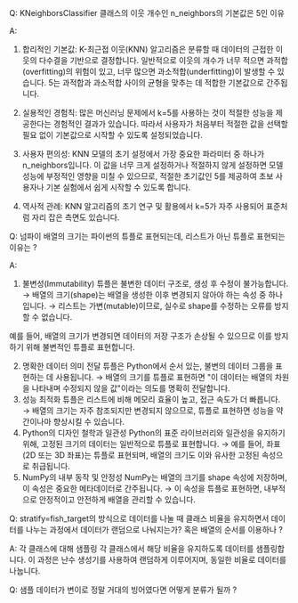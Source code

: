 Q: KNeighborsClassifier 클래스의 이웃 개수인 n_neighbors의 기본값은 5인 이유

A:

1. 합리적인 기본값: K-최근접 이웃(KNN) 알고리즘은 분류할 때 데이터의 근접한 이웃의 다수결을 기반으로 결정합니다. 일반적으로 이웃의 개수가 너무 적으면 과적합(overfitting)의 위험이 있고, 너무 많으면 과소적합(underfitting)이 발생할 수 있습니다. 5는 과적합과 과소적합 사이의 균형을 맞추는 데 적합한 기본값으로 간주됩니다.

2. 실용적인 경험칙: 많은 머신러닝 문제에서 k=5를 사용하는 것이 적절한 성능을 제공한다는 경험적인 결과가 있습니다. 따라서 사용자가 처음부터 적절한 값을 선택할 필요 없이 기본값으로 시작할 수 있도록 설정되었습니다.

3. 사용자 편의성: KNN 모델의 초기 설정에서 가장 중요한 파라미터 중 하나가 n_neighbors입니다. 이 값을 너무 크게 설정하거나 적절하지 않게 설정하면 모델 성능에 부정적인 영향을 미칠 수 있으므로, 적절한 초기값인 5를 제공하여 초보 사용자나 기본 실험에서 쉽게 시작할 수 있도록 합니다.

4. 역사적 관례: KNN 알고리즘의 초기 연구 및 활용에서 k=5가 자주 사용되어 표준처럼 자리 잡은 측면도 있습니다.

Q: 넘파이 배열의 크기는 파이썬의 튜플로 표현되는데, 리스트가 아닌 튜플로 표현되는 이유는 ?

A:

1. 불변성(Immutability)
   튜플은 불변한 데이터 구조로, 생성 후 수정이 불가능합니다.
   → 배열의 크기(shape)는 배열을 생성한 이후 변경되지 않아야 하는 속성 중 하나입니다.
   → 리스트는 가변(mutable)이므로, 실수로 shape를 수정하는 오류를 방지할 수 없습니다.

예를 들어, 배열의 크기가 변경되면 데이터의 저장 구조가 손상될 수 있으므로 이를 방지하기 위해 불변적인 튜플로 표현합니다.

2. 명확한 데이터 의미 전달
   튜플은 Python에서 순서 있는, 불변의 데이터 그룹을 표현하는 데 사용됩니다.
   → 배열의 크기를 튜플로 표현하면 "이 데이터는 배열의 차원을 나타내며 수정되지 않을 값"이라는 의도를 명확히 전달합니다.
3. 성능 최적화
   튜플은 리스트에 비해 메모리 효율이 높고, 접근 속도가 더 빠릅니다.
   → 배열의 크기는 자주 참조되지만 변경되지 않으므로, 튜플로 표현하면 성능을 약간이나마 향상시킬 수 있습니다.
4. Python의 디자인 철학과 일관성
   Python의 표준 라이브러리와 일관성을 유지하기 위해, 고정된 크기의 데이터는 일반적으로 튜플로 표현합니다.
   → 예를 들어, 좌표(2D 또는 3D 좌표)는 튜플로 표현되며, 배열의 크기도 이와 유사한 고정된 속성으로 취급됩니다.
5. NumPy의 내부 동작 및 안정성
   NumPy는 배열의 크기를 shape 속성에 저장하며, 이 속성은 중요한 메타데이터로 간주됩니다.
   → 이 속성을 튜플로 표현하면, 내부적으로 안정적이고 안전하게 배열을 관리할 수 있습니다.

Q: stratify=fish_target의 방식으로 데이터를 나눌 때 클래스 비율을 유지하면서 데이터를 나누는 과정에서 데이터가 랜덤으로 나눠지는가? 혹은 배열의 순서를 이용하나 ?

A:
각 클래스에 대해 샘플링
각 클래스에서 해당 비율을 유지하도록 데이터를 샘플링합니다. 이 과정은 난수 생성기를 사용하여 랜덤하게 이루어지며, 동일한 비율로 데이터를 나눕니다.

Q: 샘플 데이터가 변이로 정말 거대의 빙어였다면 어떻게 분류가 될까 ?
